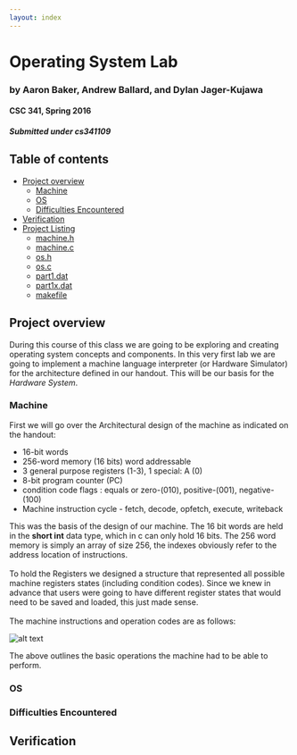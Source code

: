 ```yaml
---
layout: index
---
```


<!--
Quick overview of .md (markdown) syntax:
*text* = italics
**text** = bold
***text*** = bold italics
~~text~~ = strikethrough
#text = h1
##text = h2
###text = h3
... h5, h6
 - text = bulleted list
 1. text = numbered list
 - [ ] = checkbox list
> text = block quote
`text` = inline code snippet
```
text
``` = large code snippet
[text](link) = hyperlink

Markdown supports HTML code and comments as well.
-->

# Operating System Lab

### by Aaron Baker, Andrew Ballard, and Dylan Jager-Kujawa

#### CSC 341, Spring 2016

##### Submitted under cs341109

## Table of contents
  - [Project overview](#project-overview)
    - [Machine](#machine)
    - [OS](#os)
    - [Difficulties Encountered](#difficulties-encountered)
  - [Verification](#verification)
  - [Project Listing](#project-listing)
    - [machine.h](#listing_machine_h)
    - [machine.c](#listing_machine_c)
    - [os.h](#listing_os_h)
    - [os.c](#listing_os_c)
    - [part1.dat](#listing_part1_dat)
    - [part1x.dat](#listing_part1x_dat)
    - [makefile](#listing_makefile)

## Project overview
During this course of this class we are going to be exploring and creating operating system concepts and components. In this very first lab we are going to implement a machine language interpreter (or Hardware Simulator) for the architecture defined in our handout. This will be our basis for the *Hardware System*.

### Machine
First we will go over the Architectural  design of the machine as indicated on the handout:
* 16-bit words
* 256-word memory (16 bits) word addressable
* 3 general purpose registers (1-3), 1 special: A (0)
* 8-bit program counter (PC)
* condition code flags : equals or zero-(010), positive-(001), negative-(100)
* Machine instruction cycle - fetch, decode, opfetch, execute, writeback

This was the basis of the design of our machine. The 16 bit words are held in the <b>short int</b> data type, which in c can only hold 16 bits. The 256 word memory is simply an array of size 256, the indexes obviously refer to the address location of instructions.<br></br>To hold the Registers we designed a structure that represented all possible machine registers states (including condition codes). Since we knew in advance that users were going to have different register states that would need to be saved and loaded, this just made sense.</br></br>The machine instructions and operation codes are as follows:

![alt text](https://i.imgur.com/eAVF44a.png)

The above outlines the basic operations the machine had to be able to perform.

### OS

### Difficulties Encountered

## Verification
